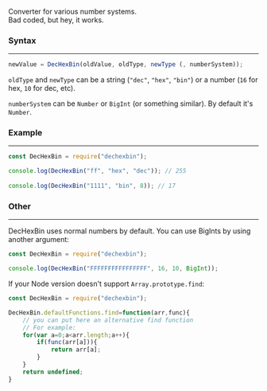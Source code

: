 Converter for various number systems.  
Bad coded, but hey, it works.

### Syntax
-----
```js
newValue = DecHexBin(oldValue, oldType, newType (, numberSystem));
```

`oldType` and `newType` can be a string (`"dec"`, `"hex"`, `"bin"`) or a number (`16` for hex, `10` for dec, etc).

`numberSystem` can be `Number` or `BigInt` (or something similar). By default it's `Number`.

### Example
-----
```js
const DecHexBin = require("dechexbin");

console.log(DecHexBin("ff", "hex", "dec")); // 255
    
console.log(DecHexBin("1111", "bin", 8)); // 17
```

### Other
-----
DecHexBin uses normal numbers by default. You can use BigInts by using another argument:
```js
const DecHexBin = require("dechexbin");

console.log(DecHexBin("FFFFFFFFFFFFFFFF", 16, 10, BigInt));
```

If your Node version doesn't support `Array.prototype.find`:
```js
const DecHexBin = require("dechexbin");

DecHexBin.defaultFunctions.find=function(arr,func){
	// you can put here an alternative find function
	// For example:
	for(var a=0;a<arr.length;a++){
		if(func(arr[a])){
			return arr[a];
		}
	}
	return undefined;
}
```
